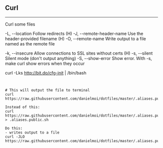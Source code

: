 ## Curl

----
Curl some files

-L, --location      Follow redirects (H)
-J, --remote-header-name  Use the header-provided filename (H)
-O, --remote-name   Write output to a file named as the remote file

-k, --insecure      Allow connections to SSL sites without certs (H)
-s, --silent        Silent mode (don't output anything)
-S, --show-error    Show error. With -s, make curl show errors when they occur

curl -Lks http://bit.do/cfg-init | /bin/bash
```


# This will output the file to terminal
curl https://raw.githubusercontent.com/danielmoi/dotfiles/master/.aliases.public.sh

Instead of this:
curl https://raw.githubusercontent.com/danielmoi/dotfiles/master/.aliases.public.sh > .aliases.public.sh

Do this:
- writes output to a file
curl -JLO https://raw.githubusercontent.com/danielmoi/dotfiles/master/.aliases.public.sh
